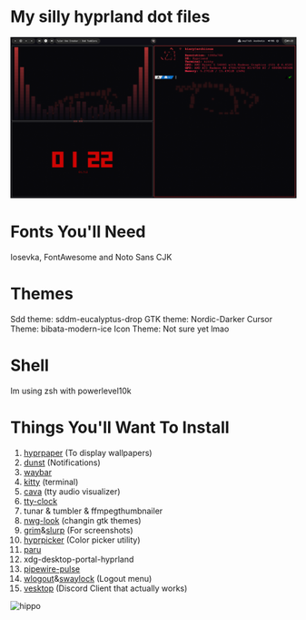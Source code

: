 # My silly hyprland dot files
![hippo](https://github.com/Kiaryy/DotFiles/blob/main/capture.png)
# Fonts You'll Need
Iosevka, FontAwesome and Noto Sans CJK
# Themes
Sdd theme: sddm-eucalyptus-drop 
GTK theme: Nordic-Darker
Cursor Theme: bibata-modern-ice
Icon Theme: Not sure yet lmao
# Shell
Im using zsh with powerlevel10k
# Things You'll Want To Install
1. [hyprpaper](https://github.com/hyprwm/hyprpaper) (To display wallpapers)
2. [dunst](https://github.com/dunst-project/dunst) (Notifications)
3. [waybar](https://github.com/Alexays/Waybar)
4. [kitty](https://github.com/kovidgoyal/kitty) (terminal)
5. [cava](https://github.com/karlstav/cava) (tty audio visualizer)
6. [tty-clock](https://github.com/xorg62/tty-clock)
7. tunar & tumbler & ffmpegthumbnailer
8. [nwg-look](https://github.com/nwg-piotr/nwg-look) (changin gtk themes)
9. [grim](https://github.com/emersion/grim)&[slurp](https://github.com/emersion/slurp) (For screenshots)
10. [hyprpicker](https://github.com/hyprwm/hyprpicker) (Color picker utility)
11. [paru](https://github.com/Morganamilo/paru)
12. xdg-desktop-portal-hyprland
13. [pipewire-pulse](https://archlinux.org/packages/extra/x86_64/pipewire-pulse/)
14. [wlogout](https://github.com/ArtsyMacaw/wlogout)&[swaylock](https://github.com/swaywm/swaylock) (Logout menu)
15. [vesktop](https://github.com/Vencord/Vesktop) (Discord Client that actually works)

![hippo](https://media.tenor.com/qJRMLPlR3_8AAAAi/maxwell-cat.gif)
